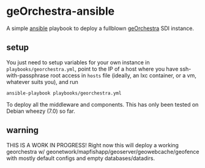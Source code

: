 # geOrchestra-ansible

A simple [ansible](http://docs.ansible.com) playbook to deploy a fullblown [geOrchestra](http://www.georchestra.org/) SDI instance.

## setup

You just need to setup variables for your own instance in ```playbooks/georchestra.yml```, point to the IP of a host where you have
ssh-with-passphrase root access in ```hosts``` file (ideally, an lxc container, or a vm, whatever suits you), and run

```
ansible-playbook playbooks/georchestra.yml

```
To deploy all the middleware and components. This has only been tested on Debian wheezy (7.0) so far.


## warning

THIS IS A WORK IN PROGRESS! Right now this will deploy a working georchestra w/ geonetwork/mapfishapp/geoserver/geowebcache/geofence
with mostly default configs and empty databases/datadirs.
